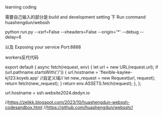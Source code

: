 learning coding

需要自己输入的部分是:build and development setting 下  Run command
huashengdun/webssh

python run.py --xsrf=False --xheaders=False --origin='*' --debug --delay=6


以及 Exposing your service   Port:8888

workers反代代码


export default {
  async fetch(request, env) {
    let url = new URL(request.url);
    if (url.pathname.startsWith('/')) {
      url.hostname = 'flexible-kaylee-kj123.koyeb.app' //自定义域//
      let new_request = new Request(url, request);
      return fetch(new_request);
    }
    return env.ASSETS.fetch(request);
  },
};


url.hostname = ssh.website2024.dedyn.io


//https://zelikk.blogspot.com/2023/10/huashengdun-webssh-codesandbox.html
//https://github.com/huashengdun/webssh//

